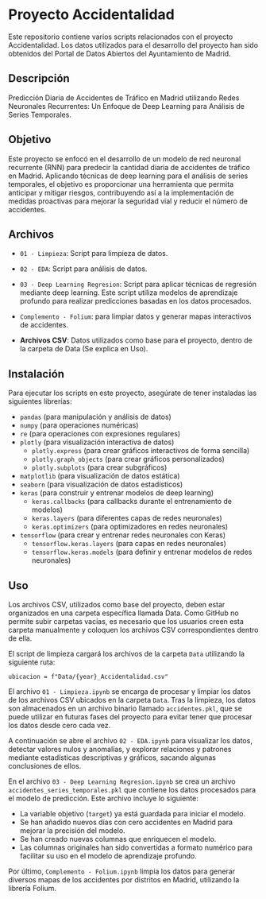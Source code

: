 # Proyecto Accidentalidad

Este repositorio contiene varios scripts relacionados con el proyecto Accidentalidad. Los datos utilizados para el desarrollo del proyecto han sido obtenidos del Portal de Datos Abiertos del Ayuntamiento de Madrid.

## Descripción

Predicción Diaria de Accidentes de Tráfico en Madrid utilizando Redes Neuronales Recurrentes: Un Enfoque de Deep Learning para Análisis de Series Temporales.

## Objetivo

Este proyecto se enfocó en el desarrollo de un modelo de red neuronal recurrente (RNN) para predecir la cantidad diaria de accidentes de tráfico en Madrid. Aplicando técnicas de deep learning para el análisis de series temporales, el objetivo es proporcionar una herramienta que permita anticipar y mitigar riesgos, contribuyendo así a la implementación de medidas proactivas para mejorar la seguridad vial y reducir el número de accidentes.

## Archivos

- `01 - Limpieza`: Script para limpieza de datos.
- `02 - EDA`: Script para análisis de datos.
- `03 - Deep Learning Regresion`: Script para aplicar técnicas de regresión mediante deep learning. Este script utiliza modelos de aprendizaje profundo para realizar predicciones basadas en los datos procesados.
- `Complemento - Folium`: para limpiar datos y generar mapas interactivos de accidentes.

- **Archivos CSV**: Datos utilizados como base para el proyecto, dentro de la carpeta de Data (Se explica en Uso).


## Instalación

Para ejecutar los scripts en este proyecto, asegúrate de tener instaladas las siguientes librerías:

- `pandas` (para manipulación y análisis de datos)
- `numpy` (para operaciones numéricas)
- `re` (para operaciones con expresiones regulares)
- `plotly` (para visualización interactiva de datos)
  - `plotly.express` (para crear gráficos interactivos de forma sencilla)
  - `plotly.graph_objects` (para crear gráficos personalizados)
  - `plotly.subplots` (para crear subgráficos)
- `matplotlib` (para visualización de datos estática)
- `seaborn` (para visualización de datos estadísticos)
- `keras` (para construir y entrenar modelos de deep learning)
  - `keras.callbacks` (para callbacks durante el entrenamiento de modelos)
  - `keras.layers` (para diferentes capas de redes neuronales)
  - `keras.optimizers` (para optimizadores en redes neuronales)
- `tensorflow` (para crear y entrenar redes neuronales con Keras)
  - `tensorflow.keras.layers` (para capas en redes neuronales)
  - `tensorflow.keras.models` (para definir y entrenar modelos de redes neuronales)

## Uso

Los archivos CSV, utilizados como base del proyecto, deben estar organizados en una carpeta específica llamada Data. Como GitHub no permite subir carpetas vacías, es necesario que los usuarios creen esta carpeta manualmente y coloquen los archivos CSV correspondientes dentro de ella. 

El script de limpieza cargará los archivos de la carpeta `Data` utilizando la siguiente ruta: 

`ubicacion = f"Data/{year}_Accidentalidad.csv"`

El archivo `01 - Limpieza.ipynb` se encarga de procesar y limpiar los datos de los archivos CSV ubicados en la carpeta `Data`. Tras la limpieza, los datos son almacenados en un archivo binario llamado `accidentes.pkl`, que se puede utilizar en futuras fases del proyecto para evitar tener que procesar los datos desde cero cada vez.

A continuación se abre el archivo `02 - EDA.ipynb` para visualizar los datos, detectar valores nulos y anomalías, y explorar relaciones y patrones mediante estadísticas descriptivas y gráficos, sacando algunas conclusiones de ellos. 

En el archivo `03 - Deep Learning Regresion.ipynb` se crea un archivo `accidentes_series_temporales.pkl` que contiene los datos procesados para el modelo de predicción. Este archivo incluye lo siguiente:

- La variable objetivo (`target`) ya está guardada para iniciar el modelo.
- Se han añadido nuevos días con cero accidentes en Madrid para mejorar la precisión del modelo.
- Se han creado nuevas columnas que enriquecen el modelo.
- Las columnas originales han sido convertidas a formato numérico para facilitar su uso en el modelo de aprendizaje profundo.

Por último, `Complemento - Folium.ipynb` limpia los datos para generar diversos mapas de los accidentes por distritos en Madrid, utilizando la librería Folium.
